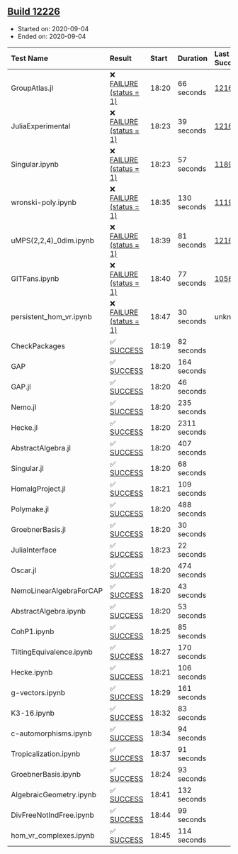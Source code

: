 ## [Build 12226](https://oscarci.mathematik.uni-kl.de/job/oscar/12226/)

* Started on: 2020-09-04
* Ended on: 2020-09-04

| Test Name    | Result | Start | Duration | Last Success | First Failure |
|:-------------|:-------|:------|:---------|:-------------|:--------------|
| GroupAtlas.jl | ❌ [FAILURE (status = 1)](https://oscarci.mathematik.uni-kl.de/job/oscar/12226/artifact/logs/build-12226/GroupAtlas.jl.log) | 18:20 | 66 seconds | [12167](https://oscarci.mathematik.uni-kl.de/job/oscar/12167/) | [12168](https://oscarci.mathematik.uni-kl.de/job/oscar/12168/) |
| JuliaExperimental | ❌ [FAILURE (status = 1)](https://oscarci.mathematik.uni-kl.de/job/oscar/12226/artifact/logs/build-12226/JuliaExperimental.log) | 18:23 | 39 seconds | [12167](https://oscarci.mathematik.uni-kl.de/job/oscar/12167/) | [12168](https://oscarci.mathematik.uni-kl.de/job/oscar/12168/) |
| Singular.ipynb | ❌ [FAILURE (status = 1)](https://oscarci.mathematik.uni-kl.de/job/oscar/12226/artifact/logs/build-12226/Singular.ipynb.log) | 18:23 | 57 seconds | [11893](https://oscarci.mathematik.uni-kl.de/job/oscar/11893/) | [11894](https://oscarci.mathematik.uni-kl.de/job/oscar/11894/) |
| wronski-poly.ipynb | ❌ [FAILURE (status = 1)](https://oscarci.mathematik.uni-kl.de/job/oscar/12226/artifact/logs/build-12226/wronski-poly.ipynb.log) | 18:35 | 130 seconds | [11192](https://oscarci.mathematik.uni-kl.de/job/oscar/11192/) | [11193](https://oscarci.mathematik.uni-kl.de/job/oscar/11193/) |
| uMPS(2,2,4)_0dim.ipynb | ❌ [FAILURE (status = 1)](https://oscarci.mathematik.uni-kl.de/job/oscar/12226/artifact/logs/build-12226/uMPS-2-2-4-_0dim.ipynb.log) | 18:39 | 81 seconds | [12167](https://oscarci.mathematik.uni-kl.de/job/oscar/12167/) | [12168](https://oscarci.mathematik.uni-kl.de/job/oscar/12168/) |
| GITFans.ipynb | ❌ [FAILURE (status = 1)](https://oscarci.mathematik.uni-kl.de/job/oscar/12226/artifact/logs/build-12226/GITFans.ipynb.log) | 18:40 | 77 seconds | [10566](https://oscarci.mathematik.uni-kl.de/job/oscar/10566/) | [10567](https://oscarci.mathematik.uni-kl.de/job/oscar/10567/) |
| persistent_hom_vr.ipynb | ❌ [FAILURE (status = 1)](https://oscarci.mathematik.uni-kl.de/job/oscar/12226/artifact/logs/build-12226/persistent_hom_vr.ipynb.log) | 18:47 | 30 seconds | unknown | unknown |
| CheckPackages | ✅ [SUCCESS](https://oscarci.mathematik.uni-kl.de/job/oscar/12226/artifact/logs/build-12226/CheckPackages.log) | 18:19 | 82 seconds |  |  |
| GAP | ✅ [SUCCESS](https://oscarci.mathematik.uni-kl.de/job/oscar/12226/artifact/logs/build-12226/GAP.log) | 18:20 | 164 seconds |  |  |
| GAP.jl | ✅ [SUCCESS](https://oscarci.mathematik.uni-kl.de/job/oscar/12226/artifact/logs/build-12226/GAP.jl.log) | 18:20 | 46 seconds |  |  |
| Nemo.jl | ✅ [SUCCESS](https://oscarci.mathematik.uni-kl.de/job/oscar/12226/artifact/logs/build-12226/Nemo.jl.log) | 18:20 | 235 seconds |  |  |
| Hecke.jl | ✅ [SUCCESS](https://oscarci.mathematik.uni-kl.de/job/oscar/12226/artifact/logs/build-12226/Hecke.jl.log) | 18:20 | 2311 seconds |  |  |
| AbstractAlgebra.jl | ✅ [SUCCESS](https://oscarci.mathematik.uni-kl.de/job/oscar/12226/artifact/logs/build-12226/AbstractAlgebra.jl.log) | 18:20 | 407 seconds |  |  |
| Singular.jl | ✅ [SUCCESS](https://oscarci.mathematik.uni-kl.de/job/oscar/12226/artifact/logs/build-12226/Singular.jl.log) | 18:20 | 68 seconds |  |  |
| HomalgProject.jl | ✅ [SUCCESS](https://oscarci.mathematik.uni-kl.de/job/oscar/12226/artifact/logs/build-12226/HomalgProject.jl.log) | 18:21 | 109 seconds |  |  |
| Polymake.jl | ✅ [SUCCESS](https://oscarci.mathematik.uni-kl.de/job/oscar/12226/artifact/logs/build-12226/Polymake.jl.log) | 18:20 | 488 seconds |  |  |
| GroebnerBasis.jl | ✅ [SUCCESS](https://oscarci.mathematik.uni-kl.de/job/oscar/12226/artifact/logs/build-12226/GroebnerBasis.jl.log) | 18:20 | 30 seconds |  |  |
| JuliaInterface | ✅ [SUCCESS](https://oscarci.mathematik.uni-kl.de/job/oscar/12226/artifact/logs/build-12226/JuliaInterface.log) | 18:23 | 22 seconds |  |  |
| Oscar.jl | ✅ [SUCCESS](https://oscarci.mathematik.uni-kl.de/job/oscar/12226/artifact/logs/build-12226/Oscar.jl.log) | 18:20 | 474 seconds |  |  |
| NemoLinearAlgebraForCAP | ✅ [SUCCESS](https://oscarci.mathematik.uni-kl.de/job/oscar/12226/artifact/logs/build-12226/NemoLinearAlgebraForCAP.log) | 18:20 | 43 seconds |  |  |
| AbstractAlgebra.ipynb | ✅ [SUCCESS](https://oscarci.mathematik.uni-kl.de/job/oscar/12226/artifact/logs/build-12226/AbstractAlgebra.ipynb.log) | 18:20 | 53 seconds |  |  |
| CohP1.ipynb | ✅ [SUCCESS](https://oscarci.mathematik.uni-kl.de/job/oscar/12226/artifact/logs/build-12226/CohP1.ipynb.log) | 18:25 | 85 seconds |  |  |
| TiltingEquivalence.ipynb | ✅ [SUCCESS](https://oscarci.mathematik.uni-kl.de/job/oscar/12226/artifact/logs/build-12226/TiltingEquivalence.ipynb.log) | 18:27 | 170 seconds |  |  |
| Hecke.ipynb | ✅ [SUCCESS](https://oscarci.mathematik.uni-kl.de/job/oscar/12226/artifact/logs/build-12226/Hecke.ipynb.log) | 18:21 | 106 seconds |  |  |
| g-vectors.ipynb | ✅ [SUCCESS](https://oscarci.mathematik.uni-kl.de/job/oscar/12226/artifact/logs/build-12226/g-vectors.ipynb.log) | 18:29 | 161 seconds |  |  |
| K3-16.ipynb | ✅ [SUCCESS](https://oscarci.mathematik.uni-kl.de/job/oscar/12226/artifact/logs/build-12226/K3-16.ipynb.log) | 18:32 | 83 seconds |  |  |
| c-automorphisms.ipynb | ✅ [SUCCESS](https://oscarci.mathematik.uni-kl.de/job/oscar/12226/artifact/logs/build-12226/c-automorphisms.ipynb.log) | 18:34 | 94 seconds |  |  |
| Tropicalization.ipynb | ✅ [SUCCESS](https://oscarci.mathematik.uni-kl.de/job/oscar/12226/artifact/logs/build-12226/Tropicalization.ipynb.log) | 18:37 | 91 seconds |  |  |
| GroebnerBasis.ipynb | ✅ [SUCCESS](https://oscarci.mathematik.uni-kl.de/job/oscar/12226/artifact/logs/build-12226/GroebnerBasis.ipynb.log) | 18:24 | 93 seconds |  |  |
| AlgebraicGeometry.ipynb | ✅ [SUCCESS](https://oscarci.mathematik.uni-kl.de/job/oscar/12226/artifact/logs/build-12226/AlgebraicGeometry.ipynb.log) | 18:41 | 132 seconds |  |  |
| DivFreeNotIndFree.ipynb | ✅ [SUCCESS](https://oscarci.mathematik.uni-kl.de/job/oscar/12226/artifact/logs/build-12226/DivFreeNotIndFree.ipynb.log) | 18:44 | 99 seconds |  |  |
| hom_vr_complexes.ipynb | ✅ [SUCCESS](https://oscarci.mathematik.uni-kl.de/job/oscar/12226/artifact/logs/build-12226/hom_vr_complexes.ipynb.log) | 18:45 | 114 seconds |  |  |
